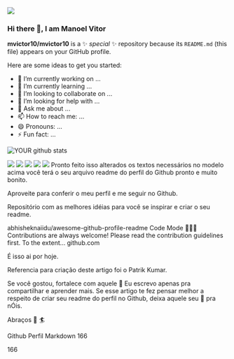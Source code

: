 <img src="https://github.com/pr2tik1/pr2tik1/blob/master/IMAGE-NAME">

### Hi there 👋, I am Manoel Vitor

**mvictor10/mvictor10** is a ✨ _special_ ✨ repository because its `README.md` (this file) appears on your GitHub profile.

Here are some ideas to get you started:

- 🔭 I’m currently working on ...
- 🌱 I’m currently learning ...
- 👯 I’m looking to collaborate on ...
- 🤔 I’m looking for help with ...
- 💬 Ask me about ...
- 📫 How to reach me: ...
- 😄 Pronouns: ...
- ⚡ Fun fact: ...

![YOUR github stats](https://github-readme-stats.vercel.app/api?username=mvictor10)

[<img src="https://img.shields.io/badge/twitter-%231DA1F2.svg?&style=for-the-badge&logo=twitter&logoColor=white" />](https://twitter.com/USERNAME) [<img src="https://img.shields.io/badge/medium-%2312100E.svg?&style=for-the-badge&logo=medium&logoColor=white" />](https://medium.com/USERNAME)  [<img src="https://img.shields.io/badge/linkedin-%230077B5.svg?&style=for-the-badge&logo=linkedin&logoColor=white" />](https://www.linkedin.com/in/manoelvitorpauferro/) [<img src = "https://img.shields.io/badge/instagram-%23E4405F.svg?&style=for-the-badge&logo=instagram&logoColor=white">](https://www.instagram.com/manoelvitorpauferro/) [<img src = "https://img.shields.io/badge/facebook-%231877F2.svg?&style=for-the-badge&logo=facebook&logoColor=white">](https://www.facebook.com/USERNAME)
Pronto feito isso alterados os textos necessários no modelo acima você terá o seu arquivo readme do perfil do Github pronto e muito bonito.

Aproveite para conferir o meu perfil e me seguir no Github.

Repositório com as melhores idéias para você se inspirar e criar o seu readme.

abhisheknaiidu/awesome-github-profile-readme
Code Mode 👨🏽‍💻 Contributions are always welcome! Please read the contribution guidelines first. To the extent…
github.com

É isso ai por hoje.


Referencia para criação deste artigo foi o Patrik Kumar.

Se você gostou, fortalece com aquele 👏
Eu escrevo apenas pra compartilhar e aprender mais. Se esse artigo te fez pensar melhor a respeito de criar seu readme do perfil no Github, deixa aquele seu 👏 pra nÓis.

Abraços 👊 🏄

Github
Perfil
Markdown
166




166



